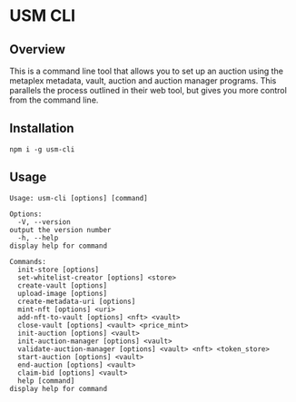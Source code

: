 # USM CLI

## Overview

This is a command line tool that allows you to set up an auction using the metaplex metadata, vault, auction and auction manager programs. This parallels the process outlined in their web tool, but gives you more control from the command line.

## Installation

```
npm i -g usm-cli
```

## Usage

```
Usage: usm-cli [options] [command]

Options:
  -V, --version                                                   output the version number
  -h, --help                                                      display help for command

Commands:
  init-store [options]
  set-whitelist-creator [options] <store>
  create-vault [options]
  upload-image [options]
  create-metadata-uri [options]
  mint-nft [options] <uri>
  add-nft-to-vault [options] <nft> <vault>
  close-vault [options] <vault> <price_mint>
  init-auction [options] <vault>
  init-auction-manager [options] <vault>
  validate-auction-manager [options] <vault> <nft> <token_store>
  start-auction [options] <vault>
  end-auction [options] <vault>
  claim-bid [options] <vault>
  help [command]                                                  display help for command
```

